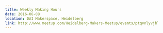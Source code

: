 ```yaml
---
title: Weekly Making Hours
date: 2016-06-08
location: DAI Makerspace, Heidelberg
link: http://www.meetup.com/Heidelberg-Makers-Meetup/events/ptqvnlyvjblb/
---
```

